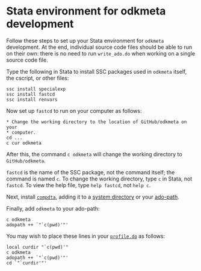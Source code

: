 Stata environment for odkmeta development
=========================================

Follow these steps to set up your Stata environment for `odkmeta` development. At the end, individual source code files should be able to run on their own: there is no need to run `write_ado.do` when working on a single source code file.

Type the following in Stata to install SSC packages used in `odkmeta` itself, the cscript, or other files:

```
ssc install specialexp
ssc install fastcd
ssc install renvars
```

Now set up `fastcd` to run on your computer as follows:

```
* Change the working directory to the location of GitHub/odkmeta on your
* computer.
cd ...
c cur odkmeta
```

After this, the command `c odkmeta` will change the working directory to `GitHub/odkmeta`.

`fastcd` is the name of the SSC package, not the command itself; the command is named `c`. To change the working directory, type `c` in Stata, not `fastcd`. To view the help file, type `help fastcd`, not `help c`.

Next, install [`compdta`](https://github.com/matthew-white/compdta), adding it to a [system directory](http://www.stata.com/help.cgi?sysdir) or your [ado-path](http://www.stata.com/help.cgi?adopath).

Finally, add `odkmeta` to your ado-path:

```
c odkmeta
adopath ++ `"`c(pwd)'"'
```

You may wish to place these lines in your [`profile.do`](http://www.stata.com/support/faqs/programming/profile-do-file/) as follows:

```
local curdir "`c(pwd)'"
c odkmeta
adopath ++ `"`c(pwd)'"'
cd `"`curdir'"'
```
